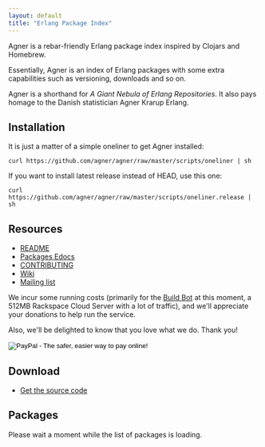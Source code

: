 ```yaml
---
layout: default
title: "Erlang Package Index"
---
```


Agner is a rebar-friendly Erlang package index inspired by Clojars and
Homebrew.

Essentially, Agner is an index of Erlang packages with some extra
capabilities such as versioning, downloads and so on.

Agner is a shorthand for *A Giant Nebula of Erlang Repositories*. It
also pays homage to the Danish statistician Agner Krarup Erlang.

Installation
------------

It is just a matter of a simple oneliner to get Agner installed:

<pre class="code"><code>curl https://github.com/agner/agner/raw/master/scripts/oneliner | sh</code></pre>

If you want to install latest release instead of HEAD, use this one:

<pre class="code"><code>curl https://github.com/agner/agner/raw/master/scripts/oneliner.release | sh</code></pre>

Resources
---------

* [README](https://github.com/agner/agner#readme)
* [Packages Edocs](http://doc.erlagner.org/)
* [CONTRIBUTING](https://github.com/agner/agner/blob/master/CONTRIBUTING.md)
* [Wiki](https://github.com/agner/agner/wiki)
* [Mailing list](http://groups.google.com/group/agner-erlang)

We incur some running costs (primarily for the <a href="http://build.erlagner.org/">Build Bot</a> at this moment,
a 512MB Rackspace Cloud Server with a lot of traffic), and we'll appreciate your donations to help run the service.

Also, we'll be delighted to know that you love what we do. Thank you!

<form action="https://www.paypal.com/cgi-bin/webscr" method="post">
<input type="hidden" name="cmd" value="_s-xclick" />
<input type="hidden" name="hosted_button_id" value="RB3TVE3ZRQFZ8" />
<input type="image" src="https://www.paypal.com/en_US/i/btn/btn_donateCC_LG.gif" border="0" name="submit" alt="PayPal - The safer, easier way to pay online!" />
<img alt="" border="0" src="https://www.paypal.com/en_US/i/scr/pixel.gif" width="1" height="1"></img>
</form>

Download
--------

* [Get the source code](https://github.com/agner/agner)

Packages
--------

Please wait a moment while the list of packages is loading.
